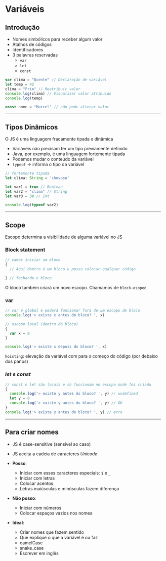# Variáveis

## Introdução

* Nomes simbólicos para receber algum valor
* Atalhos de códigos
* Identificadores
* 3 palavras reservadas
  * `var`
  * `let`
  * `const`

```js
var clima = "Quente" // Declaração de variável
let temp = 42
clima = "Frio" // Reatribuir valor
console.log(clima) // Visualizar valor atribuido
console.log(temp)

const nome = "Marcel" // não pode alterar valor
```

---

## Tipos Dinâmicos

O JS é uma linguagem fracamente tipada e dinâmica

* Variáveis não precisam ter um tipo previamente definido
* Java, por exemplo, é uma linguagem fortemente tipada
* Podemos mudar o conteúdo da variável
* `typeof` -> informa o tipo da variável

```js
// fortemente tipada
let clima: String = 'chovoso' 

let var1 = true // Boolean
let var2 = "clima" // String
let var3 = 30 // Int

console.log(typeof var2)

```

---

## Scope

Escopo determina a visibilidade de alguma variável no JS

### Block statement

```js
// vamos iniciar um bloco
{
  // Aqui dentro é um bloco e posso colocar qualquer código

} // fechando o bloco
```

O bloco também criará um novo escopo. Chamamos de `block-esoped`

### var

```js
// var é global e poderá funcionar fora de um escopo de bloco
console.log('> existe x antes do bloco? ', x)

// escopo local (dentro do bloco)
{
  var x = 0
}

console.log('> existe x depois do bloco? ', x)

```

`hoisting`: elevação da variável com para o começo do código (por debaixo dos panos)

### *let e const*

```js
// const e let são locais e só funcionam no escopo onde foi criada
{
  console.log('> existe y antes do bloco? ', y) // undefined
  let y = 0
  console.log('> existe y antes do bloco? ', y) // OK
}
console.log('> existe y antes do bloco? ', y) // erro
```

---

## Para criar nomes

* JS é case-sensitive (sensível ao caso)
* JS aceita a cadeia de caracteres *Unicode*

* **Posso**:
  * Iniciar com esses caracteres especiais: `$` e `_`
  * Iniciar com letras
  * Colocar acentos
  * Letras maiúsculas e minúsculas fazem diferença

* **Não posso**:
  * Iniciar com números
  * Colocar espaços vazios nos nomes

* **Ideal**:
  * Criar nomes que fazem sentido
  * Que explique o que a variável é ou faz
  * camelCase
  * snake_case
  * Escrever em inglês
